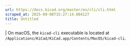 ```yaml
---
url: https://docs.kicad.org/master/en/cli/cli.html
scraped_at: 2025-09-08T15:27:14.804127
title: Untitled
---
```


|  On macOS, the `kicad-cli` executable is located at
`/Applications/KiCad/KiCad.app/Contents/MacOS/kicad-cli`.

